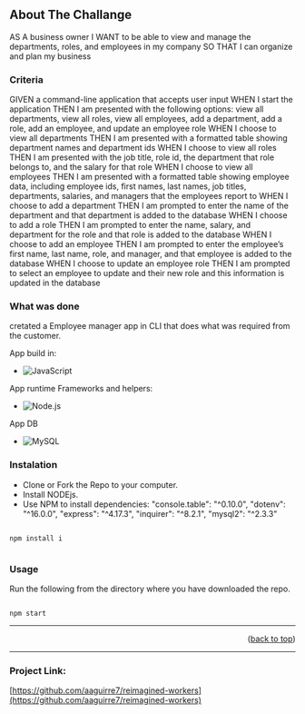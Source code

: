 



<!-- ABOUT THE PROJECT -->
## About The Challange

AS A business owner
I WANT to be able to view and manage the departments, roles, and employees in my company
SO THAT I can organize and plan my business

### Criteria

GIVEN a command-line application that accepts user input
WHEN I start the application
THEN I am presented with the following options: view all departments, view all roles, view all employees, add a department, add a role, add an employee, and update an employee role
WHEN I choose to view all departments
THEN I am presented with a formatted table showing department names and department ids
WHEN I choose to view all roles
THEN I am presented with the job title, role id, the department that role belongs to, and the salary for that role
WHEN I choose to view all employees
THEN I am presented with a formatted table showing employee data, including employee ids, first names, last names, job titles, departments, salaries, and managers that the employees report to
WHEN I choose to add a department
THEN I am prompted to enter the name of the department and that department is added to the database
WHEN I choose to add a role
THEN I am prompted to enter the name, salary, and department for the role and that role is added to the database
WHEN I choose to add an employee
THEN I am prompted to enter the employee’s first name, last name, role, and manager, and that employee is added to the database
WHEN I choose to update an employee role
THEN I am prompted to select an employee to update and their new role and this information is updated in the database

### What was done

cretated a Employee manager app in CLI that does what was required from the customer. 

App build in:  

- ![JavaScript](https://img.shields.io/badge/javascript-%23323330.svg?logo=javascript&logoColor=%23F7DF1E&style=for-the-badge)

App runtime Frameworks and helpers:

- ![Node.js ](https://img.shields.io/badge/node.js-6DA55F?logo=node.js&logoColor=white&style=for-the-badge)

App DB 
- ![MySQL](https://img.shields.io/badge/mysql-%2300f.svg?logo=mysql&logoColor=white&style=flat)

### Instalation

- Clone or Fork the Repo to your computer.
- Install NODEjs.
- Use NPM to install dependencies:
    "console.table": "^0.10.0",
    "dotenv": "^16.0.0",
    "express": "^4.17.3",
    "inquirer": "^8.2.1",
    "mysql2": "^2.3.3"

```

npm install i


```

### Usage

Run the following from the directory where you have downloaded the repo.

```

npm start

```
------------------------


<p align="right">(<a href="#top">back to top</a>)</p>

______________________________________________________________________________________________________________________________________________________________

### Project Link: 
[https://github.com/aaguirre7/reimagined-workers](https://github.com/aaguirre7/reimagined-workers)

